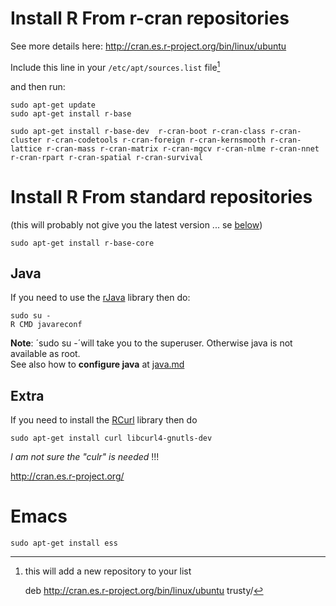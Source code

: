 Install R From r-cran repositories
====================================

See more details here: 
<http://cran.es.r-project.org/bin/linux/ubuntu>


Include this line in your `/etc/apt/sources.list` file[^foot1]

[^foot1]: this will add a new repository to your list

    deb http://cran.es.r-project.org/bin/linux/ubuntu trusty/

and then run: 

    sudo apt-get update
    sudo apt-get install r-base

    sudo apt-get install r-base-dev  r-cran-boot r-cran-class r-cran-cluster r-cran-codetools r-cran-foreign r-cran-kernsmooth r-cran-lattice r-cran-mass r-cran-matrix r-cran-mgcv r-cran-nlme r-cran-nnet r-cran-rpart r-cran-spatial r-cran-survival 
    



Install R From standard repositories
====================================

(this will probably not give you the latest version ... se [below]())

    sudo apt-get install r-base-core

Java
----

If you need to use the [rJava](http://cran.es.r-project.org/web/packages/rJava/index.html) library then do:

    sudo su -
    R CMD javareconf

__Note__: ´sudo su -´will take you to the superuser. Otherwise java is not available as root.  
See also how to __configure java__ at [java.md](java.md)


Extra
------

If you need to install the [RCurl](http://cran.es.r-project.org/web/packages/RCurl/index.html) library then do

    sudo apt-get install curl libcurl4-gnutls-dev

_I am not sure the "culr" is needed_ !!!



http://cran.es.r-project.org/






Emacs
=====

    sudo apt-get install ess
